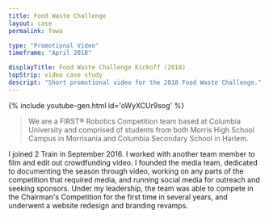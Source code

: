 ```yaml
---
title: Food Waste Challenge
layout: case
permalink: fowa

type: "Promotional Video"
timeframe: "April 2018"

displayTitle: Food Waste Challenge Kickoff (2018)
topStrip: video case study
descript: "Short promotional video for the 2018 Food Waste Challenge."
---
```


{% include youtube-gen.html id='oWyXCUr9sog' %}

> We are a FIRST® Robotics Competition team based at Columbia University and comprised of students from both Morris High School Campus in Morrisania and Columbia Secondary School in Harlem.

I joined 2 Train in September 2016. I worked with another team member to film and edit out crowdfunding video. I founded the media team, dedicated to documenting the season through video, working on any parts of the competition that required media, and running social media for outreach and seeking sponsors. Under my leadership, the team was able to compete in the Chairman's Competition for the first time in several years, and underwent a website redesign and branding revamps.
